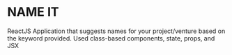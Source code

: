 # NAME IT

ReactJS Application that suggests names for your project/venture based on the keyword provided. 
Used class-based components, state, props, and JSX
